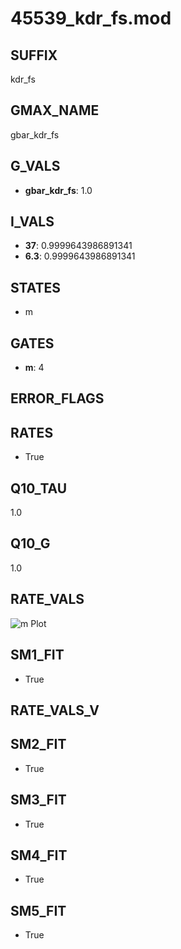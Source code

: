 # 45539_kdr_fs.mod

## SUFFIX

kdr_fs

## GMAX_NAME

gbar_kdr_fs

## G_VALS

- **gbar_kdr_fs**: 1.0

## I_VALS

- **37**: 0.9999643986891341
- **6.3**: 0.9999643986891341

## STATES

- m

## GATES

- **m**: 4

## ERROR_FLAGS


## RATES

- True

## Q10_TAU

1.0

## Q10_G

1.0

## RATE_VALS

![m Plot](/Users/pbozelos/Dropbox/icg-Chai-Panos/supermodels/output_markdown_files/K/45539_kdr_fs.mod/images/m.png)

## SM1_FIT

- True

## RATE_VALS_V

## SM2_FIT

- True

## SM3_FIT

- True

## SM4_FIT

- True

## SM5_FIT

- True

